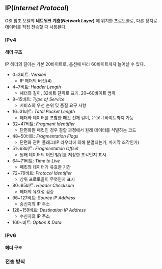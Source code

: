 ## IP(*Internet Protocol*)

OSI 참조 모델의 **네트워크 계층(*Network Layer*)** 에 위치한 프로토콜로, 다른 장치로 데이터를 직접 전송할 때 사용된다.

### IPv4

#### 헤더 구조

IP 헤더의 길이는 기본 20바이트로, 옵션에 따라 60바이트까지 늘어날 수 있다.

 * 0~3비트: *Version*
   * IP 헤더의 버전(4)
 * 4~7비트: *Header Length*
   * 헤더의 길이, 32비트 단위로 표기. 20~60바이트 범위
 * 8~15비트: *Type of Service*
   * 서비스의 우선 순위 및 품질 요구 사항
 * 16~31비트: *Total Packet Length*
   * 헤더와 데이터를 포함한 패킷 전체 길이, `2^16-1`바이트까지 가능
 * 32~47비트: *Fragment Identifier*
   * 단편화된 패킷인 경우 결합 과정에서 원래 데이터를 식별하는 코드
 * 48~50비트: *Fragmentation Flags*
   * 단편화 관련 플래그(IP 라우터에 의해 분열되는가, 마지막 조각인가)
 * 51~63비트: *Fragmentation Offset*
   * 원래 데이터의 어떤 범위를 저장한 조각인지 표시
 * 64~71비트: *Time to Live*
   * 패킷의 데이터가 유효한 기간
 * 72~79비트: *Protocol Identifier*
   * 상위 프로토콜이 무엇인지 표시
 * 80~95비트: *Header Checksum*
   * 헤더의 유효성 검증
 * 96~127비트: *Source IP Address*
   * 송신지의 IP 주소
 * 128~159비트: *Destination IP Address*
   * 수신지의 IP 주소
 * 160~비트: *Option & Data*

### IPv6

#### 헤더 구조

### 전송 방식

